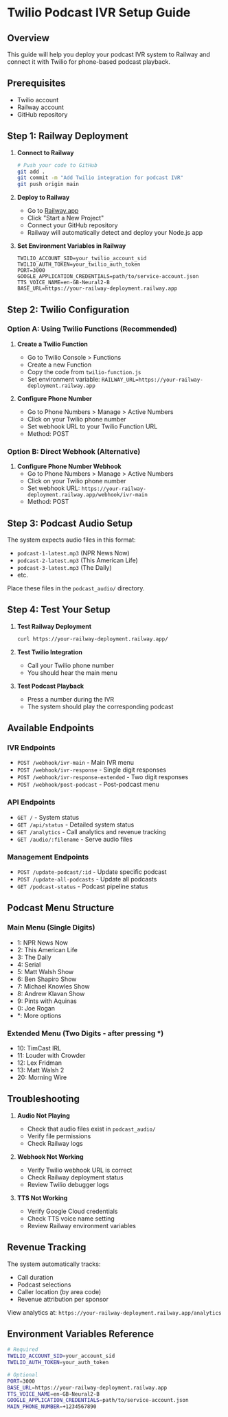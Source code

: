 # Twilio Podcast IVR Setup Guide

## Overview
This guide will help you deploy your podcast IVR system to Railway and connect it with Twilio for phone-based podcast playback.

## Prerequisites
- Twilio account
- Railway account
- GitHub repository

## Step 1: Railway Deployment

1. **Connect to Railway**
   ```bash
   # Push your code to GitHub
   git add .
   git commit -m "Add Twilio integration for podcast IVR"
   git push origin main
   ```

2. **Deploy to Railway**
   - Go to [Railway.app](https://railway.app)
   - Click "Start a New Project"
   - Connect your GitHub repository
   - Railway will automatically detect and deploy your Node.js app

3. **Set Environment Variables in Railway**
   ```
   TWILIO_ACCOUNT_SID=your_twilio_account_sid
   TWILIO_AUTH_TOKEN=your_twilio_auth_token
   PORT=3000
   GOOGLE_APPLICATION_CREDENTIALS=path/to/service-account.json
   TTS_VOICE_NAME=en-GB-Neural2-B
   BASE_URL=https://your-railway-deployment.railway.app
   ```

## Step 2: Twilio Configuration

### Option A: Using Twilio Functions (Recommended)

1. **Create a Twilio Function**
   - Go to Twilio Console > Functions
   - Create a new Function
   - Copy the code from `twilio-function.js`
   - Set environment variable: `RAILWAY_URL=https://your-railway-deployment.railway.app`

2. **Configure Phone Number**
   - Go to Phone Numbers > Manage > Active Numbers
   - Click on your Twilio phone number
   - Set webhook URL to your Twilio Function URL
   - Method: POST

### Option B: Direct Webhook (Alternative)

1. **Configure Phone Number Webhook**
   - Go to Phone Numbers > Manage > Active Numbers
   - Click on your Twilio phone number
   - Set webhook URL: `https://your-railway-deployment.railway.app/webhook/ivr-main`
   - Method: POST

## Step 3: Podcast Audio Setup

The system expects audio files in this format:
- `podcast-1-latest.mp3` (NPR News Now)
- `podcast-2-latest.mp3` (This American Life)
- `podcast-3-latest.mp3` (The Daily)
- etc.

Place these files in the `podcast_audio/` directory.

## Step 4: Test Your Setup

1. **Test Railway Deployment**
   ```bash
   curl https://your-railway-deployment.railway.app/
   ```

2. **Test Twilio Integration**
   - Call your Twilio phone number
   - You should hear the main menu

3. **Test Podcast Playback**
   - Press a number during the IVR
   - The system should play the corresponding podcast

## Available Endpoints

### IVR Endpoints
- `POST /webhook/ivr-main` - Main IVR menu
- `POST /webhook/ivr-response` - Single digit responses
- `POST /webhook/ivr-response-extended` - Two digit responses
- `POST /webhook/post-podcast` - Post-podcast menu

### API Endpoints
- `GET /` - System status
- `GET /api/status` - Detailed system status
- `GET /analytics` - Call analytics and revenue tracking
- `GET /audio/:filename` - Serve audio files

### Management Endpoints
- `POST /update-podcast/:id` - Update specific podcast
- `POST /update-all-podcasts` - Update all podcasts
- `GET /podcast-status` - Podcast pipeline status

## Podcast Menu Structure

### Main Menu (Single Digits)
- 1: NPR News Now
- 2: This American Life  
- 3: The Daily
- 4: Serial
- 5: Matt Walsh Show
- 6: Ben Shapiro Show
- 7: Michael Knowles Show
- 8: Andrew Klavan Show
- 9: Pints with Aquinas
- 0: Joe Rogan
- *: More options

### Extended Menu (Two Digits - after pressing *)
- 10: TimCast IRL
- 11: Louder with Crowder
- 12: Lex Fridman
- 13: Matt Walsh 2
- 20: Morning Wire

## Troubleshooting

1. **Audio Not Playing**
   - Check that audio files exist in `podcast_audio/`
   - Verify file permissions
   - Check Railway logs

2. **Webhook Not Working**
   - Verify Twilio webhook URL is correct
   - Check Railway deployment status
   - Review Twilio debugger logs

3. **TTS Not Working**
   - Verify Google Cloud credentials
   - Check TTS voice name setting
   - Review Railway environment variables

## Revenue Tracking

The system automatically tracks:
- Call duration
- Podcast selections
- Caller location (by area code)
- Revenue attribution per sponsor

View analytics at: `https://your-railway-deployment.railway.app/analytics`

## Environment Variables Reference

```bash
# Required
TWILIO_ACCOUNT_SID=your_account_sid
TWILIO_AUTH_TOKEN=your_auth_token

# Optional
PORT=3000
BASE_URL=https://your-railway-deployment.railway.app
TTS_VOICE_NAME=en-GB-Neural2-B
GOOGLE_APPLICATION_CREDENTIALS=path/to/service-account.json
MAIN_PHONE_NUMBER=+1234567890
```